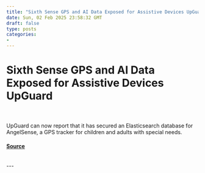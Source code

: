 ```yaml
---
title: "Sixth Sense GPS and AI Data Exposed for Assistive Devices UpGuard"
date: Sun, 02 Feb 2025 23:58:32 GMT
draft: false
type: posts
categories: 
- 
---
```

# Sixth Sense GPS and AI Data Exposed for Assistive Devices UpGuard

<br/>

<br/>
UpGuard can now report that it has secured an Elasticsearch database for AngelSense, a GPS tracker for children and adults with special needs.

#### [Source](https://www.upguard.com/breaches/angelsense-data-leak)

<br/>
---
